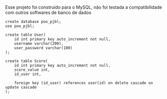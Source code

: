 Esse projeto foi construido para o MySQL, não foi testada a compatibilidade com outros softwares de banco de dados

```
create database poo_pjbl;
use poo_pjbl;
```

```
create table User(
	id int primary key auto_increment not null,
    username varchar(200),
    user_password varchar(100)
);
```

```
create table Score(
	id int primary key auto_increment not null,
    score_value int,
    id_user int,
    
    foreign key (id_user) references user(id) on delete cascade on update cascade
);
```